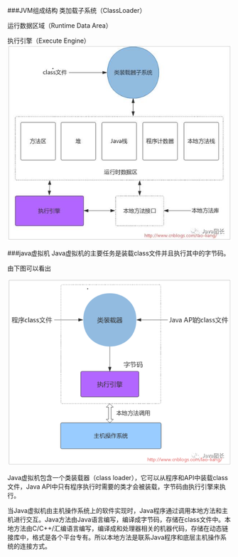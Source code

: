 ###JVM组成结构
类加载子系统（ClassLoader）

运行数据区域（Runtime Data Area）

执行引擎（Execute Engine）
![](虚拟机结构.png)

###java虚拟机
Java虚拟机的主要任务是装载class文件并且执行其中的字节码。

由下图可以看出

![](类装载.png)

Java虚拟机包含一个类装载器（class loader），它可以从程序和API中装载class文件，Java API中只有程序执行时需要的类才会被装载，字节码由执行引擎来执行。

当Java虚拟机由主机操作系统上的软件实现时，Java程序通过调用本地方法和主机进行交互。Java方法由Java语言编写，编译成字节码，存储在class文件中。本地方法由C/C++/汇编语言编写，编译成和处理器相关的机器代码，存储在动态链接库中，格式是各个平台专有。所以本地方法是联系Java程序和底层主机操作系统的连接方式。
